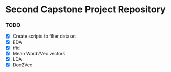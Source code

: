 # Second Capstone Project Repository

### TODO

* [X] Create scripts to filter dataset 
* [X] EDA
* [X] tfid
* [X] Mean Word2Vec vectors
* [X] LDA
* [X] Doc2Vec
